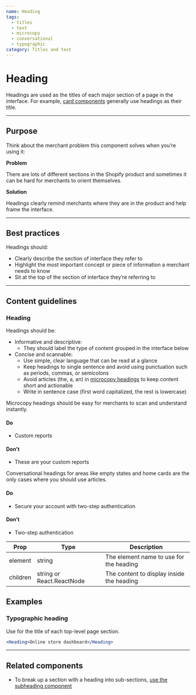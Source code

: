 ```yaml
---
name: Heading
tags:
  - titles
  - text
  - microcopy
  - conversational
  - typographic
category: Titles and text
---
```


# Heading

Headings are used as the titles of each major section of a page in the interface. For example, [card components](/components/card) generally use headings as their title.

---

## Purpose

Think about the merchant problem this component solves when you’re using it:

**Problem**

There are lots of different sections in the Shopify product and sometimes it can be hard for merchants to orient themselves.

**Solution**

Headings clearly remind merchants where they are in the product and help frame the interface.

---

## Best practices

Headings should:

- Clearly describe the section of interface they refer to
- Highlight the most important concept or piece of information a merchant needs to know
- Sit at the top of the section of interface they’re referring to

---

## Content guidelines

### Heading

Headings should be:

- Informative and descriptive:
  - They should label the type of content grouped in the interface below
- Concise and scannable:
  - Use simple, clear language that can be read at a glance
  - Keep headings to single sentence and avoid using punctuation such as periods, commas, or semicolons
  - Avoid articles (the, a, an) in [microcopy headings](/content/grammar-and-mechanics#headings-and-subheadings) to keep content short and actionable
  - Write in sentence case (first word capitalized, the rest is lowercase)

Microcopy headings should be easy for merchants to scan and understand instantly.

<!-- usagelist -->
#### Do
- Custom reports

#### Don’t
- These are your custom reports
<!-- end -->

Conversational headings for areas like empty states and home cards are the only cases where you should use articles.
<!-- usagelist -->
#### Do
- Secure your account with two-step authentication

#### Don’t
- Two-step authentication
<!-- end -->

| Prop | Type | Description |
| ---- | ---- | ----------- |
| element | string | The element name to use for the heading |
| children | string or React.ReactNode | The content to display inside the heading |

## Examples

### Typographic heading

Use for the title of each top-level page section.

```jsx
<Heading>Online store dashboard</Heading>
```

---

## Related components

* To break up a section with a heading into sub-sections, [use the subheading component](/components/subheading)
